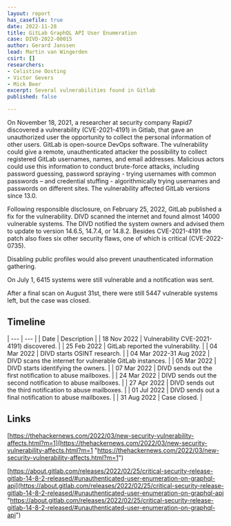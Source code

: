 ```yaml
---
layout: report
has_casefile: true
date: 2022-11-28
title: GitLab GraphQL API User Enumeration
case: DIVD-2022-00015
author: Gerard Janssen
lead: Martin van Wingerden
csirt: []
researchers:
- Celistine Oosting
- Victor Gevers
- Mick Beer
excerpt: Several vulnerabilities found in Gitlab
published: false

---
```

On November 18, 2021, a researcher at security company Rapid7 discovered a vulnerability (CVE-2021-4191) in Gitlab, that gave an unauthorized user the opportunity to collect the personal information of other users. GitLab is open-source DevOps software. The vulnerability could give a remote, unauthenticated attacker the possibility to collect registered GitLab usernames, names, and email addresses. Malicious actors could use this information to conduct brute-force attacks, including password guessing, password spraying - trying usernames with common passwords – and credential stuffing - algorithmically trying usernames and passwords on different sites. The vulnerability affected GitLab versions since 13.0.

Following responsible disclosure, on February 25, 2022, GitLab published a fix for the vulnerability. DIVD scanned the internet and found almost 14000 vulnerable systems. The DIVD notified the system owners and advised them to update to version 14.6.5, 14.7.4, or 14.8.2. Besides CVE-2021-4191 the patch also fixes six other security flaws, one of which is critical (CVE-2022-0735).

Disabling public profiles would also prevent unauthenticated information gathering.

On July 1, 6415 systems were still vulnerable and a notification was sent.

After a final scan on August 31st, there were still 5447 vulnerable systems left, but the case was closed.

## **Timeline**

| --- | --- |
| Date | Description |
| 18 Nov 2022 | Vulnerability CVE-2021-4191) discovered. |
| 25 Feb 2022 | GitLab reported the vulnerability. |
| 04 Mar 2022 | DIVD starts OSINT research. |
| 04 Mar 2022-31 Aug 2022 | DIVD scans the internet for vulnerable GitLab instances. |
| 05 Mar 2022 | DIVD starts identifying the owners. |
| 07 Mar 2022 | DIVD sends out the first notification to abuse mailboxes. |
| 24 Mar 2022 | DIVD sends out the second notification to abuse mailboxes. |
| 27 Apr 2022 | DIVD sends out the third notification to abuse mailboxes. |
| 01 Jul 2022 | DIVD sends out a final notification to abuse mailboxes. |
| 31 Aug 2022 | Case closed. |

## **Links**

[https://thehackernews.com/2022/03/new-security-vulnerability-affects.html?m=1](https://thehackernews.com/2022/03/new-security-vulnerability-affects.html?m=1 "https://thehackernews.com/2022/03/new-security-vulnerability-affects.html?m=1")

[https://about.gitlab.com/releases/2022/02/25/critical-security-release-gitlab-14-8-2-released/#unauthenticated-user-enumeration-on-graphql-api](https://about.gitlab.com/releases/2022/02/25/critical-security-release-gitlab-14-8-2-released/#unauthenticated-user-enumeration-on-graphql-api "https://about.gitlab.com/releases/2022/02/25/critical-security-release-gitlab-14-8-2-released/#unauthenticated-user-enumeration-on-graphql-api")